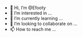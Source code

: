 - 👋 Hi, I’m @Efooty
- 👀 I’m interested in ...
- 🌱 I’m currently learning ...
- 💞️ I’m looking to collaborate on ...
- 📫 How to reach me ...

<!---
Efooty/Efooty is a ✨ special ✨ repository because its `README.md` (this file) appears on your GitHub profile.
You can click the Preview link to take a look at your changes.
--->
